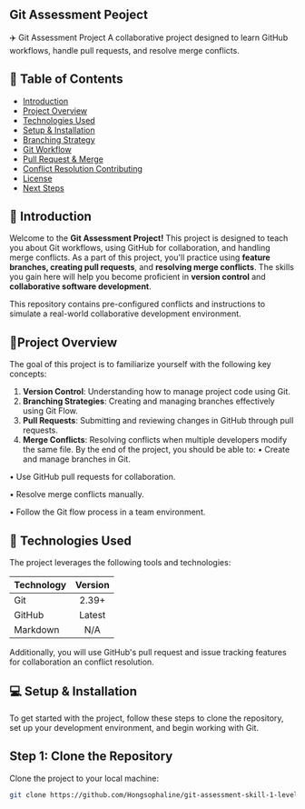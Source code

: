 ## Git Assessment Peoject

✈️ Git Assessment Project A collaborative project designed to learn GitHub workflows, handle pull requests, and resolve merge conflicts.

## 📖 Table of Contents 

* [Introduction](https://markdownlivepreview.com/)
* [Project Overview ](https://markdownlivepreview.com/)
* [Technologies Used ](https://markdownlivepreview.com/)
* [Setup & Installation ](https://markdownlivepreview.com/)
* [Branching Strategy](https://markdownlivepreview.com/)
* [Git Workflow ](https://markdownlivepreview.com/)
* [Pull Request & Merge ](https://markdownlivepreview.com/)
* [Conflict Resolution Contributing ](https://markdownlivepreview.com/)
* [License ](https://markdownlivepreview.com/)
* [Next Steps](https://markdownlivepreview.com/)

## 📌 Introduction 

Welcome to the  **Git Assessment Project!** This project is designed to teach you about Git workflows, using GitHub for collaboration, and handling merge conflicts. As a part of this project, you'll practice using **feature branches, creating pull requests**, and **resolving merge conflicts**. The skills you gain here will help you become proficient in **version control** and **collaborative software development**.

This repository contains pre-configured conflicts and instructions to simulate a real-world collaborative development environment.

## 🔖Project Overview 

The goal of this project is to familiarize yourself with the following key concepts: 
1. **Version Control**: Understanding how to manage project code using Git. 
2. **Branching Strategies**: Creating and managing branches effectively using Git Flow. 
3. **Pull Requests**: Submitting and reviewing changes in GitHub through pull requests. 
4. **Merge Conflicts**: Resolving conflicts when multiple developers modify the same file. 
By the end of the project, you should be able to: 
• Create and manage branches in Git. 

• Use GitHub pull requests for collaboration. 

• Resolve merge conflicts manually. 

• Follow the Git flow process in a team environment. 



## 🔐 Technologies Used 


The project leverages the following tools and technologies:





| Technology    | Version       |
| ------------- |:-------------:|
| Git           | 2.39+         |
| GitHub        | Latest        |
| Markdown      | N/A           |

Additionally, you will use GitHub's pull request and issue tracking features for collaboration an conflict resolution. 

## 💻 Setup & Installation 

To get started with the project, follow these steps to clone the repository, set up your development environment, and begin working with Git.

## Step 1: Clone the Repository

Clone the project to your local machine:

```bash
git clone https://github.com/Hongsophaline/git-assessment-skill-1-level-2-.git
```

